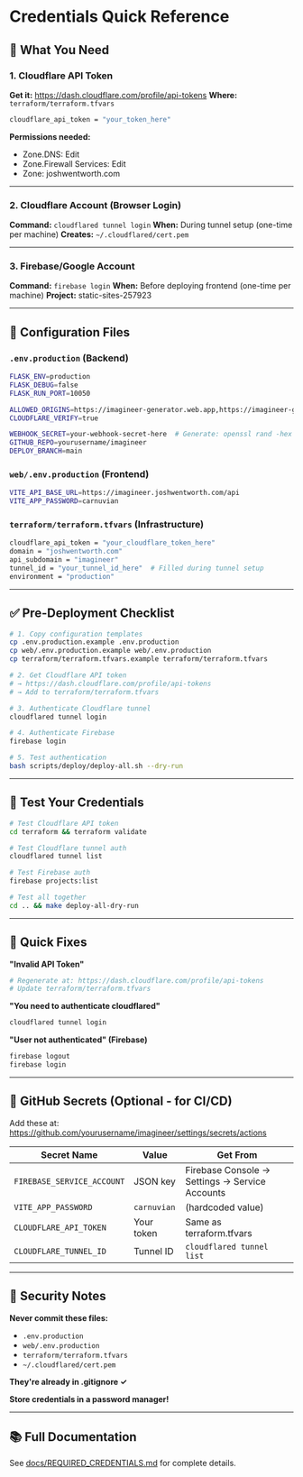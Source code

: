 # Credentials Quick Reference

## 🔑 What You Need

### 1. Cloudflare API Token
**Get it:** https://dash.cloudflare.com/profile/api-tokens
**Where:** `terraform/terraform.tfvars`
```bash
cloudflare_api_token = "your_token_here"
```
**Permissions needed:**
- Zone.DNS: Edit
- Zone.Firewall Services: Edit
- Zone: joshwentworth.com

---

### 2. Cloudflare Account (Browser Login)
**Command:** `cloudflared tunnel login`
**When:** During tunnel setup (one-time per machine)
**Creates:** `~/.cloudflared/cert.pem`

---

### 3. Firebase/Google Account
**Command:** `firebase login`
**When:** Before deploying frontend (one-time per machine)
**Project:** static-sites-257923

---

## 🔧 Configuration Files

### `.env.production` (Backend)
```bash
FLASK_ENV=production
FLASK_DEBUG=false
FLASK_RUN_PORT=10050

ALLOWED_ORIGINS=https://imagineer-generator.web.app,https://imagineer-generator.firebaseapp.com
CLOUDFLARE_VERIFY=true

WEBHOOK_SECRET=your-webhook-secret-here  # Generate: openssl rand -hex 32
GITHUB_REPO=yourusername/imagineer
DEPLOY_BRANCH=main
```

### `web/.env.production` (Frontend)
```bash
VITE_API_BASE_URL=https://imagineer.joshwentworth.com/api
VITE_APP_PASSWORD=carnuvian
```

### `terraform/terraform.tfvars` (Infrastructure)
```bash
cloudflare_api_token = "your_cloudflare_token_here"
domain = "joshwentworth.com"
api_subdomain = "imagineer"
tunnel_id = "your_tunnel_id_here"  # Filled during tunnel setup
environment = "production"
```

---

## ✅ Pre-Deployment Checklist

```bash
# 1. Copy configuration templates
cp .env.production.example .env.production
cp web/.env.production.example web/.env.production
cp terraform/terraform.tfvars.example terraform/terraform.tfvars

# 2. Get Cloudflare API token
# → https://dash.cloudflare.com/profile/api-tokens
# → Add to terraform/terraform.tfvars

# 3. Authenticate Cloudflare tunnel
cloudflared tunnel login

# 4. Authenticate Firebase
firebase login

# 5. Test authentication
bash scripts/deploy/deploy-all.sh --dry-run
```

---

## 🧪 Test Your Credentials

```bash
# Test Cloudflare API token
cd terraform && terraform validate

# Test Cloudflare tunnel auth
cloudflared tunnel list

# Test Firebase auth
firebase projects:list

# Test all together
cd .. && make deploy-all-dry-run
```

---

## 🚨 Quick Fixes

**"Invalid API Token"**
```bash
# Regenerate at: https://dash.cloudflare.com/profile/api-tokens
# Update terraform/terraform.tfvars
```

**"You need to authenticate cloudflared"**
```bash
cloudflared tunnel login
```

**"User not authenticated" (Firebase)**
```bash
firebase logout
firebase login
```

---

## 📱 GitHub Secrets (Optional - for CI/CD)

Add these at: https://github.com/yourusername/imagineer/settings/secrets/actions

| Secret Name | Value | Get From |
|-------------|-------|----------|
| `FIREBASE_SERVICE_ACCOUNT` | JSON key | Firebase Console → Settings → Service Accounts |
| `VITE_APP_PASSWORD` | `carnuvian` | (hardcoded value) |
| `CLOUDFLARE_API_TOKEN` | Your token | Same as terraform.tfvars |
| `CLOUDFLARE_TUNNEL_ID` | Tunnel ID | `cloudflared tunnel list` |

---

## 🔐 Security Notes

**Never commit these files:**
- `.env.production`
- `web/.env.production`
- `terraform/terraform.tfvars`
- `~/.cloudflared/cert.pem`

**They're already in .gitignore ✓**

**Store credentials in a password manager!**

---

## 📚 Full Documentation

See [docs/REQUIRED_CREDENTIALS.md](docs/REQUIRED_CREDENTIALS.md) for complete details.
